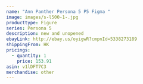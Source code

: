 ```yaml
---
name: "Ann Panther Persona 5 P5 Figma "
image: images/s-l500-1-.jpg
producttype: Figure
series: Persona 5
description: new and unopened
ebayLink: http://ebay.us/oyigwR?cmpnId=5338273189
shippingFrom: HK
pricings:
  - quantity: 1
    price: 153.91
asin: v1lDFT7C3
merchandise: other
---
```

